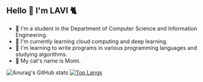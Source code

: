 ## Hello 👋 I'm LAVI :cat2:

- :seedling: I'm a student in the Department of Computer Science and Information Engineering.
- :fried_shrimp: I'm currently learning cloud computing and deep learning.
- :croissant: I'm learning to write programs in various programming languages and studying algorithms.
- :paw_prints: My cat's name is Momi.

![Anurag's GitHub stats](https://github-readme-stats.vercel.app/api?username=Lavinia0724&show_icons=true&theme=radical)
[![Top Langs](https://github-readme-stats.vercel.app/api/top-langs/?username=Lavinia0724&show_icons=true&theme=radical)](https://github.com/anuraghazra/github-readme-stats)
